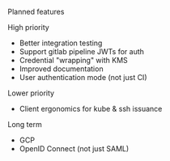 Planned features

High priority

* Better integration testing
* Support gitlab pipeline JWTs for auth
* Credential "wrapping" with KMS
* Improved documentation
* User authentication mode (not just CI)

Lower priority

* Client ergonomics for kube & ssh issuance

Long term

* GCP
* OpenID Connect (not just SAML)
